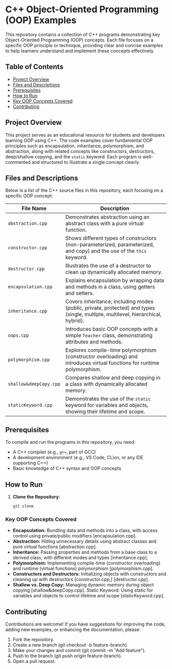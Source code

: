 # C++ Object-Oriented Programming (OOP) Examples

This repository contains a collection of C++ programs demonstrating key Object-Oriented Programming (OOP) concepts. Each file focuses on a specific OOP principle or technique, providing clear and concise examples to help learners understand and implement these concepts effectively.


## Table of Contents

- [Project Overview](#project-overview)
- [Files and Descriptions](#files-and-descriptions)
- [Prerequisites](#prerequisites)
- [How to Run](#how-to-run)
- [Key OOP Concepts Covered](#key-oop-concepts-covered)
- [Contributing](#contributing)


## Project Overview
This project serves as an educational resource for students and developers learning OOP using C++. The code examples cover fundamental OOP principles such as encapsulation, inheritance, polymorphism, and abstraction, along with related concepts like constructors, destructors, deep/shallow copying, and the `static` keyword. Each program is well-commented and structured to illustrate a single concept clearly.


## Files and Descriptions
Below is a list of the C++ source files in this repository, each focusing on a specific OOP concept:

| File Name                     | Description                                                                 |
|-------------------------------|-----------------------------------------------------------------------------|
| `abstraction.cpp`             | Demonstrates abstraction using an abstract class with a pure virtual function. |
| `constructor.cpp`             | Shows different types of constructors (non-parameterized, parameterized, and copy) and the use of the `this` keyword. |
| `destructor.cpp`              | Illustrates the use of a destructor to clean up dynamically allocated memory. |
| `encapsulation.cpp`           | Explains encapsulation by wrapping data and methods in a class, using getters and setters. |
| `inheritance.cpp`             | Covers inheritance, including modes (public, private, protected) and types (single, multiple, multilevel, hierarchical, hybrid). |
| `oops.cpp`                    | Introduces basic OOP concepts with a simple `Teacher` class, demonstrating attributes and methods. |
| `polymorphism.cpp`            | Explores compile-time polymorphism (constructor overloading) and introduces virtual functions for runtime polymorphism. |
| `shallow&deepCopy.cpp`        | Compares shallow and deep copying in a class with dynamically allocated memory. |
| `staticKeyword.cpp`           | Demonstrates the use of the `static` keyword for variables and objects, showing their lifetime and scope. |

## Prerequisites
To compile and run the programs in this repository, you need:
- A C++ compiler (e.g., `g++`, part of GCC)
- A development environment (e.g., VS Code, CLion, or any IDE supporting C++)
- Basic knowledge of C++ syntax and OOP concepts

## How to Run
1. **Clone the Repository**:
   ```bash
   git clone 

   ```

### Key OOP Concepts Covered
- **Encapsulation:** Bundling data and methods into a class, with access control using private/public modifiers [encapsulation.cpp].
- **Abstraction:** Hiding unnecessary details using abstract classes and pure virtual functions [abstraction.cpp].
- **Inheritance:** Passing properties and methods from a base class to a derived class, with different modes and types [inheritance.cpp].
- **Polymorphism:** Implementing compile-time (constructor overloading) and runtime (virtual functions) polymorphism [polymorphism.cpp].
- **Constructors and Destructors:** Initializing objects with constructors and cleaning up with destructors [constructor.cpp,] [destructor.cpp].
- **Shallow vs. Deep Copy:** Managing dynamic memory during object copying [shallow&deepCopy.cpp].
Static Keyword: Using static for variables and objects to control lifetime and scope [staticKeyword.cpp].   

## Contributing
Contributions are welcome! If you have suggestions for improving the code, adding new examples, or enhancing the documentation, please:

1. Fork the repository.
2. Create a new branch (git checkout -b feature-branch).
3. Make your changes and commit (git commit -m "Add feature").
4. Push to the branch (git push origin feature-branch).
5. Open a pull request.
